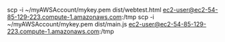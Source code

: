 scp -i ~/myAWSAccount/mykey.pem dist/webtest.html ec2-user@ec2-54-85-129-223.compute-1.amazonaws.com:/tmp
scp -i ~/myAWSAccount/mykey.pem dist/main.js ec2-user@ec2-54-85-129-223.compute-1.amazonaws.com:/tmp